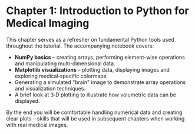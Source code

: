 # Chapter 1: Introduction to Python for Medical Imaging

This chapter serves as a refresher on fundamental Python tools used throughout the tutorial. The accompanying notebook covers:

- **NumPy basics** – creating arrays, performing element-wise operations and manipulating multi-dimensional data.
- **Matplotlib visualizations** – plotting data, displaying images and exploring medical‑specific colormaps.
- Generating a simulated "brain" image to demonstrate array operations and visualization techniques.
- A brief look at 3‑D plotting to illustrate how volumetric data can be displayed.

By the end you will be comfortable handling numerical data and creating clear plots – skills that will be used in subsequent chapters when working with real medical images.
